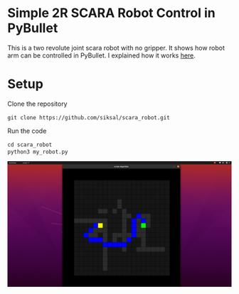 # Simple 2R SCARA Robot Control in PyBullet
This is a two revolute joint scara robot with no gripper. It shows how robot arm can be controlled in PyBullet. I explained how it works [here](https://medium.com/@reflectrobotics/scara-robot-modeling-and-simulation-with-pybullet-7bb204958763).
# Setup
Clone the repository
```
git clone https://github.com/siksal/scara_robot.git
```
Run the code
```
cd scara_robot
python3 my_robot.py
```
![Scara Robot Moved](https://github.com/siksal/a-star/blob/master/AStar%20picture.png)
